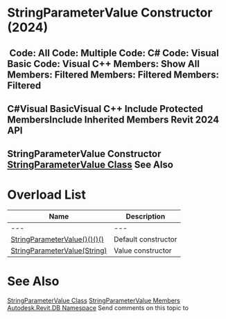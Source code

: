# StringParameterValue Constructor (2024)

﻿
 Code: All Code: Multiple Code: C# Code: Visual Basic Code: Visual C++  Members: Show All Members: Filtered Members: Filtered Members: Filtered   
---  
C#Visual BasicVisual C++
Include Protected MembersInclude Inherited Members
Revit 2024 API  
---  
StringParameterValue Constructor   
[StringParameterValue Class](2f79fff4-9773-471a-83f8-5636459bdbe5.md "StringParameterValue Class") See Also  
---  
# Overload List
| Name | Description |
| --- | --- |
| --- | --- | --- |
| [StringParameterValue()()()()](a2dc6ddc-baea-bfc4-30c1-1d1cc9139f8e.md "StringParameterValue Constructor") | Default constructor |
| [StringParameterValue(String)](313bf7c6-4e4d-edf5-6e5d-562632f97a2c.md "StringParameterValue Constructor \(String\)") | Value constructor |

# See Also
[StringParameterValue Class](2f79fff4-9773-471a-83f8-5636459bdbe5.md "StringParameterValue Class")
[StringParameterValue Members](867a09bc-428b-adfa-023b-1f03f169863b.md "StringParameterValue Members")
[Autodesk.Revit.DB Namespace](87546ba7-461b-c646-cbb1-2cb8f5bff8b2.md "Autodesk.Revit.DB Namespace")
Send comments on this topic to 